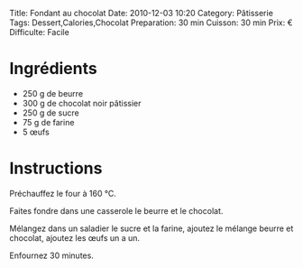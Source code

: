 Title: Fondant au chocolat
Date: 2010-12-03 10:20
Category: Pâtisserie
Tags: Dessert,Calories,Chocolat
Preparation: 30 min
Cuisson: 30 min
Prix: €
Difficulte: Facile

# Ingrédients

- 250 g de beurre
- 300 g de chocolat noir pâtissier
- 250 g de sucre
- 75 g de farine
- 5 œufs

# Instructions

Préchauffez le four à 160 °C.

Faites fondre dans une casserole le beurre et le chocolat.

Mélangez dans un saladier le sucre et la farine, ajoutez le mélange beurre et chocolat, ajoutez les œufs un a un.

Enfournez 30 minutes.
